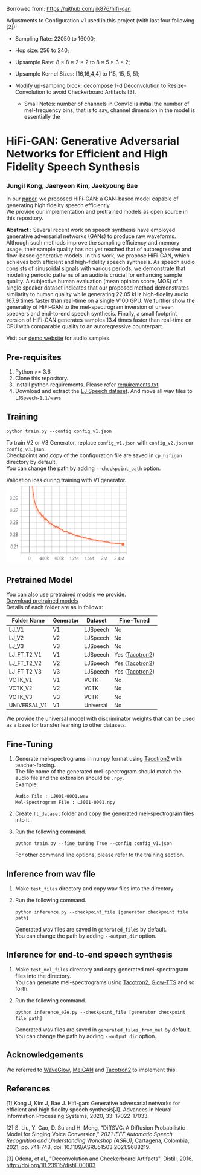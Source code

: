 Borrowed from: https://github.com/jik876/hifi-gan

Adjustments to Configuration v1 used in this project (with last four following [2]):

- Sampling Rate: 22050 to 16000;

- Hop size: 256 to 240;

- Upsample Rate: 8 × 8 × 2 × 2 to 8 × 5 × 3 × 2;

- Upsample Kernel Sizes: [16,16,4,4] to [15, 15, 5, 5];

- Modify up-sampling block: decompose 1-d Deconvolution to Resize-Convolution to avoid Checkerboard Artifacts [3]. 
  
  - Small Notes: number of channels in Conv1d is initial the number of mel-frequency bins, that is to say, channel dimension in the model is essentially the 

# HiFi-GAN: Generative Adversarial Networks for Efficient and High Fidelity Speech Synthesis

### Jungil Kong, Jaehyeon Kim, Jaekyoung Bae

In our [paper](https://arxiv.org/abs/2010.05646), 
we proposed HiFi-GAN: a GAN-based model capable of generating high fidelity speech efficiently.<br/>
We provide our implementation and pretrained models as open source in this repository.

**Abstract :**
Several recent work on speech synthesis have employed generative adversarial networks (GANs) to produce raw waveforms. 
Although such methods improve the sampling efficiency and memory usage, 
their sample quality has not yet reached that of autoregressive and flow-based generative models. 
In this work, we propose HiFi-GAN, which achieves both efficient and high-fidelity speech synthesis. 
As speech audio consists of sinusoidal signals with various periods, 
we demonstrate that modeling periodic patterns of an audio is crucial for enhancing sample quality. 
A subjective human evaluation (mean opinion score, MOS) of a single speaker dataset indicates that our proposed method 
demonstrates similarity to human quality while generating 22.05 kHz high-fidelity audio 167.9 times faster than 
real-time on a single V100 GPU. We further show the generality of HiFi-GAN to the mel-spectrogram inversion of unseen 
speakers and end-to-end speech synthesis. Finally, a small footprint version of HiFi-GAN generates samples 13.4 times 
faster than real-time on CPU with comparable quality to an autoregressive counterpart.

Visit our [demo website](https://jik876.github.io/hifi-gan-demo/) for audio samples.

## Pre-requisites

1. Python >= 3.6
2. Clone this repository.
3. Install python requirements. Please refer [requirements.txt](requirements.txt)
4. Download and extract the [LJ Speech dataset](https://keithito.com/LJ-Speech-Dataset/).
   And move all wav files to `LJSpeech-1.1/wavs`

## Training

```
python train.py --config config_v1.json
```

To train V2 or V3 Generator, replace `config_v1.json` with `config_v2.json` or `config_v3.json`.<br>
Checkpoints and copy of the configuration file are saved in `cp_hifigan` directory by default.<br>
You can change the path by adding `--checkpoint_path` option.

Validation loss during training with V1 generator.<br>
![validation loss](./validation_loss.png)

## Pretrained Model

You can also use pretrained models we provide.<br/>
[Download pretrained models](https://drive.google.com/drive/folders/1-eEYTB5Av9jNql0WGBlRoi-WH2J7bp5Y?usp=sharing)<br/> 
Details of each folder are as in follows:

| Folder Name  | Generator | Dataset   | Fine-Tuned                                             |
| ------------ | --------- | --------- | ------------------------------------------------------ |
| LJ_V1        | V1        | LJSpeech  | No                                                     |
| LJ_V2        | V2        | LJSpeech  | No                                                     |
| LJ_V3        | V3        | LJSpeech  | No                                                     |
| LJ_FT_T2_V1  | V1        | LJSpeech  | Yes ([Tacotron2](https://github.com/NVIDIA/tacotron2)) |
| LJ_FT_T2_V2  | V2        | LJSpeech  | Yes ([Tacotron2](https://github.com/NVIDIA/tacotron2)) |
| LJ_FT_T2_V3  | V3        | LJSpeech  | Yes ([Tacotron2](https://github.com/NVIDIA/tacotron2)) |
| VCTK_V1      | V1        | VCTK      | No                                                     |
| VCTK_V2      | V2        | VCTK      | No                                                     |
| VCTK_V3      | V3        | VCTK      | No                                                     |
| UNIVERSAL_V1 | V1        | Universal | No                                                     |

We provide the universal model with discriminator weights that can be used as a base for transfer learning to other datasets.

## Fine-Tuning

1. Generate mel-spectrograms in numpy format using [Tacotron2](https://github.com/NVIDIA/tacotron2) with teacher-forcing.<br/>
   The file name of the generated mel-spectrogram should match the audio file and the extension should be `.npy`.<br/>
   Example:
   
   ```
   Audio File : LJ001-0001.wav
   Mel-Spectrogram File : LJ001-0001.npy
   ```

2. Create `ft_dataset` folder and copy the generated mel-spectrogram files into it.<br/>

3. Run the following command.
   
   ```
   python train.py --fine_tuning True --config config_v1.json
   ```
   
    For other command line options, please refer to the training section.

## Inference from wav file

1. Make `test_files` directory and copy wav files into the directory.

2. Run the following command.
   
   ```
   python inference.py --checkpoint_file [generator checkpoint file path]
   ```
   
   Generated wav files are saved in `generated_files` by default.<br>
   You can change the path by adding `--output_dir` option.

## Inference for end-to-end speech synthesis

1. Make `test_mel_files` directory and copy generated mel-spectrogram files into the directory.<br>
   You can generate mel-spectrograms using [Tacotron2](https://github.com/NVIDIA/tacotron2), 
   [Glow-TTS](https://github.com/jaywalnut310/glow-tts) and so forth.

2. Run the following command.
   
   ```
   python inference_e2e.py --checkpoint_file [generator checkpoint file path]
   ```
   
   Generated wav files are saved in `generated_files_from_mel` by default.<br>
   You can change the path by adding `--output_dir` option.

## Acknowledgements

We referred to [WaveGlow](https://github.com/NVIDIA/waveglow), [MelGAN](https://github.com/descriptinc/melgan-neurips) 
and [Tacotron2](https://github.com/NVIDIA/tacotron2) to implement this.

## References

[1] Kong J, Kim J, Bae J. Hifi-gan: Generative adversarial networks for efficient and high fidelity speech synthesis[J]. Advances in Neural Information Processing Systems, 2020, 33: 17022-17033.

[2] S. Liu, Y. Cao, D. Su and H. Meng, "DiffSVC: A Diffusion Probabilistic Model for Singing Voice Conversion," *2021 IEEE Automatic Speech Recognition and Understanding Workshop (ASRU)*, Cartagena, Colombia, 2021, pp. 741-748, doi: 10.1109/ASRU51503.2021.9688219.

[3] Odena, et al., "Deconvolution and Checkerboard Artifacts", Distill, 2016. http://doi.org/10.23915/distill.00003
